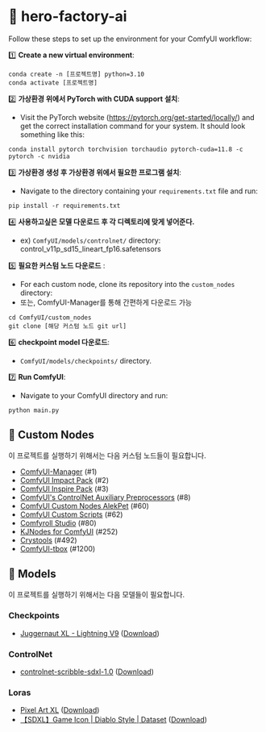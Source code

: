 # 🧟 hero-factory-ai

Follow these steps to set up the environment for your ComfyUI workflow:

1️⃣ **Create a new virtual environment**:
    
```
conda create -n [프로젝트명] python=3.10
conda activate [프로젝트명]

```
    
2️⃣ **가상환경 위에서 PyTorch with CUDA support 설치**:
- Visit the PyTorch website (https://pytorch.org/get-started/locally/) and get the correct installation command for your system. It should look something like this:
    
```
conda install pytorch torchvision torchaudio pytorch-cuda=11.8 -c pytorch -c nvidia

```
    
3️⃣ **가상환경 생성 후 가상환경 위에서 필요한 프로그램 설치**:
- Navigate to the directory containing your `requirements.txt` file and run:
    
```
pip install -r requirements.txt

```
    
4️⃣ **사용하고싶은 모델 다운로드 후 각 디렉토리에 맞게 넣어준다.**
- ex) `ComfyUI/models/controlnet/` directory: control_v11p_sd15_lineart_fp16.safetensors

5️⃣ **필요한 커스텀 노드 다운로드** :
    
- For each custom node, clone its repository into the `custom_nodes` directory:
- 또는, ComfyUI-Manager를 통해 간편하게 다운로드 가능
    
```
cd ComfyUI/custom_nodes
git clone [해당 커스텀 노드 git url]

```
    
6️⃣ **checkpoint model 다운로드**:
- `ComfyUI/models/checkpoints/` directory.

7️⃣ **Run ComfyUI**:
- Navigate to your ComfyUI directory and run:

```
python main.py

```

## 🦜 Custom Nodes

이 프로젝트를 실행하기 위해서는 다음 커스텀 노드들이 필요합니다.

* [ComfyUI-Manager](https://github.com/ltdrdata/ComfyUI-Manager) (#1)
* [ComfyUI Impact Pack](https://github.com/ltdrdata/ComfyUI-Impact-Pack) (#2)
* [ComfyUI Inspire Pack](https://github.com/ltdrdata/ComfyUI-Inspire-Pack) (#3)
* [ComfyUI's ControlNet Auxiliary Preprocessors](https://github.com/Fannovel16/comfyui_controlnet_aux) (#8)
* [ComfyUI Custom Nodes AlekPet](https://github.com/AlekPet/ComfyUI_Custom_Nodes_AlekPet) (#60)
* [ComfyUI Custom Scripts](https://github.com/pythongosssss/ComfyUI-Custom-Scripts) (#62)
* [Comfyroll Studio](https://github.com/RockOfFire/ComfyUI_Comfyroll_CustomNodes) (#80)
* [KJNodes for ComfyUI](https://github.com/kijai/ComfyUI-KJNodes) (#252)
* [Crystools](https://github.com/crystian/ComfyUI-Crystools) (#492)
* [ComfyUI-tbox](https://github.com/ai-shizuka/ComfyUI-tbox) (#1200)

## 🐬 Models
이 프로젝트를 실행하기 위해서는 다음 모델들이 필요합니다.

### Checkpoints
* [Juggernaut XL - Lightning V9](https://civitai.com/models/133005?modelVersionId=357609) ([Download](https://civitai.com/api/download/models/357609?type=Model&format=SafeTensor&size=full&fp=fp16))

### ControlNet
* [controlnet-scribble-sdxl-1.0](https://huggingface.co/xinsir/controlnet-scribble-sdxl-1.0/tree/main) ([Download](https://huggingface.co/xinsir/controlnet-scribble-sdxl-1.0/blob/main/diffusion_pytorch_model.safetensors))

### Loras
* [Pixel Art XL](https://civitai.com/models/120096/pixel-art-xl) ([Download](https://civitai.com/api/download/models/135931?type=Model&format=SafeTensor))
* [【SDXL】Game Icon | Diablo Style | Dataset](https://civitai.com/models/209703/sdxlgame-icon-or-diablo-style-or-dataset) ([Download](https://civitai.com/api/download/models/236202?type=Model&format=SafeTensor))

